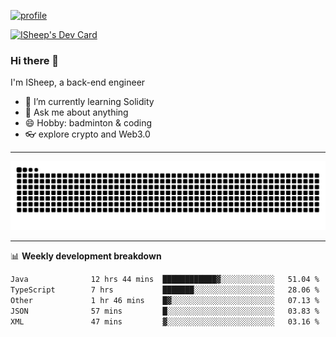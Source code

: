 [![profile](https://user-images.githubusercontent.com/54968314/208005045-e4b42f3b-833d-4242-bfcc-e764865553a2.svg)](https://www.calligrapher.ai/)

<a href="https://app.daily.dev/linziyang1106"><img src="https://api.daily.dev/devcards/v2/i4Spwx5Skx5FpTqWcwoit.png?r=kgx&type=wide" width="652" alt="ISheep's Dev Card"/></a>

### Hi there 🐏

I'm ISheep, a back-end engineer

- 🔭 I’m currently learning Solidity
- 💬 Ask me about anything
- 😄 Hobby: badminton & coding
- 👓 explore crypto and Web3.0

-------

![](https://raw.githubusercontent.com/ISheepp/ISheepp/output/github-contribution-grid-snake.svg)

-------

📊 **Weekly development breakdown**
<!--START_SECTION:waka-->

```txt
Java              12 hrs 44 mins  ████████████▓░░░░░░░░░░░░   51.04 %
TypeScript        7 hrs           ███████░░░░░░░░░░░░░░░░░░   28.06 %
Other             1 hr 46 mins    █▓░░░░░░░░░░░░░░░░░░░░░░░   07.13 %
JSON              57 mins         █░░░░░░░░░░░░░░░░░░░░░░░░   03.83 %
XML               47 mins         ▓░░░░░░░░░░░░░░░░░░░░░░░░   03.16 %
```

<!--END_SECTION:waka-->
